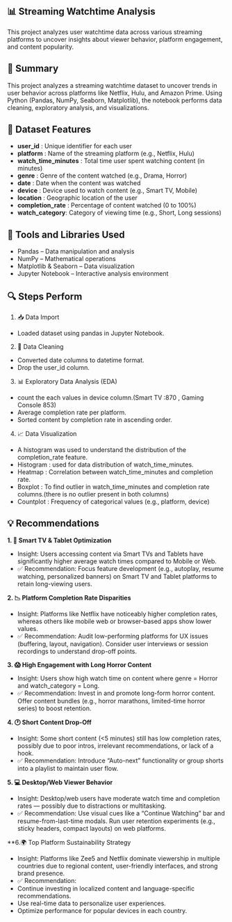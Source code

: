 ## 📊 Streaming Watchtime Analysis
This project analyzes user watchtime data across various streaming platforms to uncover insights about viewer behavior, platform engagement, and content popularity.

## 📌 Summary
This project analyzes a streaming watchtime dataset to uncover trends in user behavior across platforms like Netflix, Hulu, and Amazon Prime. Using Python (Pandas, NumPy, Seaborn, Matplotlib), the notebook performs data cleaning, exploratory analysis, and visualizations.

## 🧾 Dataset Features
- **user_id**	:	Unique identifier for each user
- **platform** : Name of the streaming platform (e.g., Netflix, Hulu)
- **watch_time_minutes** : Total time user spent watching content (in minutes)
- **genre** : Genre of the content watched (e.g., Drama, Horror)
- **date** : Date when the content was watched
- **device** : 	Device used to watch content (e.g., Smart TV, Mobile)
- **location** : Geographic location of the user
- **completion_rate** : Percentage of content watched (0 to 100%)
- **watch_category**:	Category of viewing time (e.g., Short, Long sessions)

## 🧰 Tools and Libraries Used
- Pandas – Data manipulation and analysis
- NumPy – Mathematical operations
- Matplotlib & Seaborn – Data visualization
- Jupyter Notebook – Interactive analysis environment

## 🔍 Steps Perform
1. 📥 Data Import
- Loaded dataset using pandas in Jupyter Notebook.

2. 🧹 Data Cleaning
- Converted date columns to datetime format.
- Drop the user_id column.

3. 📊 Exploratory Data Analysis (EDA)
- count the each values in device column.(Smart TV :870 , Gaming Console 853)
- Average completion rate per platform.
- Sorted content by completion rate in ascending order.

4. 📈 Data Visualization
- A histogram was used to understand the distribution of the completion_rate feature.
- Histogram : used for data distribution of watch_time_minutes.
- Heatmap : Correlation between  watch_time_minutes and completion rate.
- Boxplot : To find outlier in watch_time_minutes and completion rate columns.(there is no outlier present in both columns)
- Countplot : Frequency of categorical values (e.g., platform, device)

## 💡 Recommendations
**1. 📱 Smart TV & Tablet Optimization**
- Insight: Users accessing content via Smart TVs and Tablets have significantly higher average watch times compared to Mobile or Web.
- ✅ Recommendation: Focus feature development (e.g., autoplay, resume watching, personalized banners) on Smart TV and Tablet platforms to retain long-viewing users.

**2. 📉 Platform Completion Rate Disparities**
- Insight: Platforms like Netflix have noticeably higher completion rates, whereas others like mobile web or browser-based apps show lower values.
- ✅ Recommendation: Audit low-performing platforms for UX issues (buffering, layout, navigation). Consider user interviews or session recordings to understand drop-off points.

**3. 😱 High Engagement with Long Horror Content**
- Insight: Users show high watch time on content where genre = Horror and watch_category = Long.
- ✅ Recommendation: Invest in and promote long-form horror content. Offer content bundles (e.g., horror marathons, limited-time horror series) to boost retention.

**4. 🕐 Short Content Drop-Off**
- Insight: Some short content (<5 minutes) still has low completion rates, possibly due to poor intros, irrelevant recommendations, or lack of a hook.
- ✅ Recommendation: Introduce “Auto-next” functionality or group shorts into a playlist to maintain user flow.

**5. 💻 Desktop/Web Viewer Behavior**
- Insight: Desktop/web users have moderate watch time and completion rates — possibly due to distractions or multitasking.
- ✅ Recommendation: Use visual cues like a “Continue Watching” bar and resume-from-last-time modals. Run user retention experiments (e.g., sticky headers, compact layouts) on web platforms.

**6.🌍 Top Platform Sustainability Strategy
- Insight: Platforms like Zee5 and Netflix dominate viewership in multiple countries due to regional content, user-friendly interfaces, and strong brand presence.
- ✅ Recommendation:
- Continue investing in localized content and language-specific recommendations.
- Use real-time data to personalize user experiences.
- Optimize performance for popular devices in each country.
